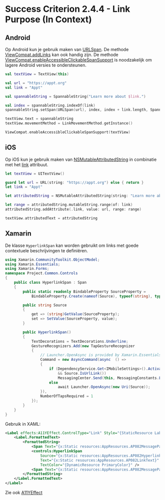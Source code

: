 # Success Criterion 2.4.4 - Link Purpose (In Context)
## Android

Op Android kun je gebruik maken van [URLSpan](https://developer.android.com/reference/android/text/style/URLSpan.html). De methode [ViewCompat.addLinks](https://developer.android.com/reference/android/text/util/Linkify#addLinks(android.text.Spannable,%20int)) kan ook handig zijn. De methode [ViewCompat.enableAccessibleClickableSpanSupport](https://developer.android.com/reference/androidx/core/view/ViewCompat#enableAccessibleClickableSpanSupport(android.view.View)) is noodzakelijk om lagere Android versies te ondersteunen.

```kotlin
val textView = TextView(this)

val url = "https://appt.org"
val link = "Appt"

val spannableString = SpannableString("Learn more about $link.")

val index = spannableString.indexOf(link)
spannableString.setSpan(URLSpan(url), index, index + link.length, Spanned.SPAN_EXCLUSIVE_EXCLUSIVE)

textView.text = spannableString
textView.movementMethod = LinkMovementMethod.getInstance()

ViewCompat.enableAccessibleClickableSpanSupport(textView)
```
## iOS

Op iOS kun je gebruik maken van [NSMutableAttributedString](https://developer.apple.com/documentation/foundation/nsmutableattributedstring) in combinatie met het [link](https://developer.apple.com/documentation/foundation/nsattributedstring/key/1535719-link) attribuut.

```swift
let textView = UITextView()

guard let url = URL(string: "https://appt.org") else { return }
let link = "Appt"

let attributedString = NSMutableAttributedString(string: "Learn more about \(link).")

let range = attributedString.mutableString.range(of: link)
attributedString.addAttribute(.link, value: url, range: range)

textView.attributedText = attributedString
```
## Xamarin

De klasse `HyperlinkSpan` kan worden gebruikt om links met goede contextuele beschrijvingen te definiëren.

```csharp
using Xamarin.CommunityToolkit.ObjectModel;
using Xamarin.Essentials;
using Xamarin.Forms;
namespace Project.Common.Controls
{
    public class HyperlinkSpan : Span
    {
        public static readonly BindableProperty SourceProperty =
            BindableProperty.Create(nameof(Source), typeof(string), typeof(HyperlinkSpan));

        public string Source
        {
            get => (string)GetValue(SourceProperty);
            set => SetValue(SourceProperty, value);
        }

        public HyperlinkSpan()
        {
            TextDecorations = TextDecorations.Underline;
            GestureRecognizers.Add(new TapGestureRecognizer
            {
                // Launcher.OpenAsync is provided by Xamarin.Essentials.
                Command = new AsyncCommand(async  () =>
                {
                    if (DependencyService.Get<IMobileSettings>().ActivationStatus == ActivationStatus.Activated
                        && Source.IsUrlLink())
                        MessagingCenter.Send(this, MessagingConstants.LaunchUrl, Source);
                    else
                        await Launcher.OpenAsync(new Uri(Source));
                }),
                NumberOfTapsRequired = 1
            });
        }
    }
}
```

Gebruik in XAML:

```xml
<Label effects:A11YEffect.ControlType="Link" Style="{StaticResource LabelRegular}">
    <Label.FormattedText>
        <FormattedString>
            <Span Text="{x:Static resources:AppResources.AP082MessagePart2}" />
            <controls:HyperlinkSpan
                Source="{x:Static resources:AppResources.AP082Hyperlink}"
                Text="{x:Static resources:AppResources.AP082LinkText}"
                TextColor="{DynamicResource PrimaryColor}" />
            <Span Text="{x:Static resources:AppResources.AP082MessagePart3}" />
        </FormattedString>
    </Label.FormattedText>
</Label>
```

Zie ook [A11YEffect](./A11YEffect.md)
